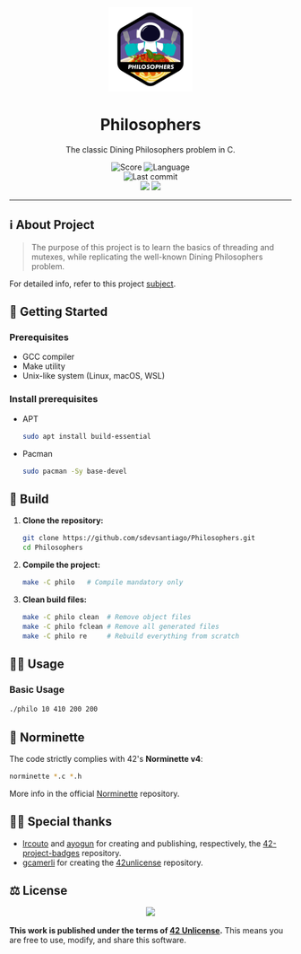 <div align="center">

  <!-- Project badge -->
  <a href=".">
    <img src="assets/README/philosophersn.png">
  </a>

  <!-- Project name -->
  <h1>Philosophers</h1>

  <!-- Short description -->
  <p>The classic Dining Philosophers problem in C.</p>

  <!-- Info badges -->
  <img src="https://img.shields.io/badge/Score-No-black?style=for-the-badge&labelColor=black" alt="Score">
  <!-- <img src="https://img.shields.io/badge/Score-100%2F100-brightgreen?style=for-the-badge&labelColor=black" alt="Score"> -->
  <img src="https://img.shields.io/badge/Language-C-blue?style=for-the-badge&labelColor=black" alt="Language">
  <br>
  <img src="https://img.shields.io/github/last-commit/sdevsantiago/Philosophers?display_timestamp=committer&style=for-the-badge&labelColor=black" alt="Last commit">
  <br>
  <img src="https://github.com/sdevsantiago/Philosophers/actions/workflows/norminette.yml/badge.svg">
  <img src="https://github.com/sdevsantiago/Philosophers/actions/workflows/makefile.yml/badge.svg">

</div>

---

## ℹ️ About Project

> The purpose of this project is to learn the basics of threading and mutexes, while replicating the well-known Dining Philosophers problem.

For detailed info, refer to this project [subject](docs/en.subject.pdf).

## 🚀 Getting Started

### Prerequisites

- GCC compiler
- Make utility
- Unix-like system (Linux, macOS, WSL)

### Install prerequisites

- APT

  ```bash
  sudo apt install build-essential
  ```

- Pacman

  ```bash
  sudo pacman -Sy base-devel
  ```

## 🔧 Build

1. **Clone the repository:**
    ```bash
    git clone https://github.com/sdevsantiago/Philosophers.git
    cd Philosophers
    ```

2. **Compile the project:**
    ```bash
    make -C philo   # Compile mandatory only
    ```

3. **Clean build files:**
    ```bash
    make -C philo clean  # Remove object files
    make -C philo fclean # Remove all generated files
    make -C philo re     # Rebuild everything from scratch
    ```

## 👨‍💻 Usage

### Basic Usage

```bash
./philo 10 410 200 200
```

## 📏 Norminette

The code strictly complies with 42's **Norminette v4**:

```bash
norminette *.c *.h
```

More info in the official [Norminette](https://github.com/42school/norminette) repository.

## 🙇‍♂️ Special thanks

- [lrcouto](https://github.com/lrcouto) and [ayogun](https://github.com/ayogun) for creating and publishing, respectively, the [42-project-badges](https://github.com/ayogun/42-project-badges) repository.
- [gcamerli](https://github.com/gcamerli) for creating the [42unlicense](https://github.com/gcamerli/42unlicense) repository.

## ⚖️ License

<div align="center">

  <a href="./LICENSE">
    <img src="https://img.shields.io/badge/License-42_Unlicense-red?style=for-the-badge&labelColor=black">
  </a>

</div>

**This work is published under the terms of [42 Unlicense](LICENSE).** This means you are free to use, modify, and share this software.
